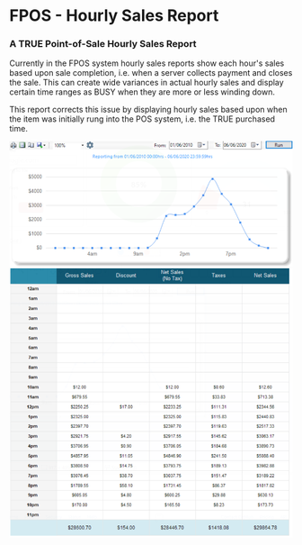 # FPOS - Hourly Sales Report
### A TRUE Point-of-Sale Hourly Sales Report

Currently in the FPOS system hourly sales reports show each hour's sales based upon sale completion, i.e. when a server collects payment and closes the sale. This can create wide variances in actual hourly sales and display certain time ranges as BUSY when they are more or less winding down. 

This report corrects this issue by displaying hourly sales based upon when the item was initially rung into the POS system, i.e. the TRUE purchased time.

![Image description](https://github.com/appleton6509/FPOSReports/blob/master/readme1.png)
![Image description](https://github.com/appleton6509/FPOSReports/blob/master/readme2.png)
